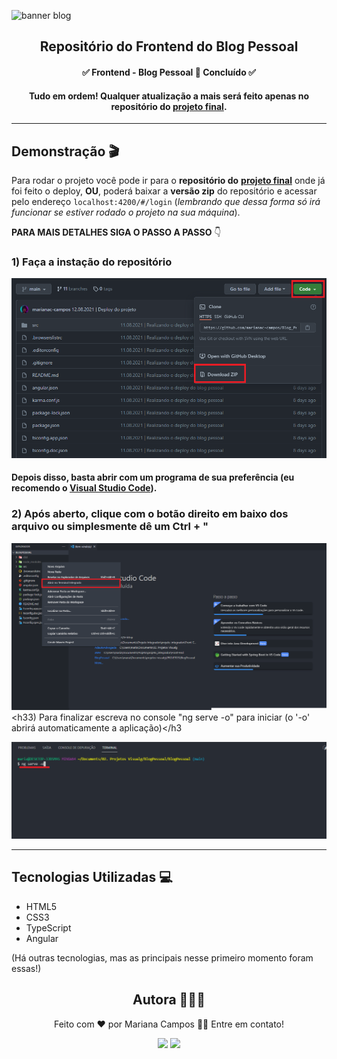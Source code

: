 ![banner blog](https://i.imgur.com/N69z6KK.png)

<h2 align="center">Repositório do Frontend do Blog Pessoal</h2>

<h4 align="center"> ✅ Frontend - Blog Pessoal 📝 Concluído ✅ </h4>
<h4 align="center"> Tudo em ordem! Qualquer atualização a mais será feito apenas no repositório do <a href="https://github.com/marianac-campos/Blog_Pessoal.v3">projeto final</a>.</h4>

----

## Demonstração 🎬 
Para rodar o projeto você pode ir para o **repositório do** [**projeto final**](https://github.com/marianac-campos/Blog_Pessoal.v3) onde já foi feito o deploy, **OU**, poderá baixar a **versão zip** do repositório e acessar pelo endereço `localhost:4200/#/login` (*lembrando que dessa forma só irá funcionar se estiver rodado o projeto na sua máquina*).

**PARA MAIS DETALHES SIGA O PASSO A PASSO** 👇

<h3>1) Faça a instação do repositório</h3>

![passoInstalacao](assets/passoInstalacao.png)
<h4>Depois disso, basta abrir com um programa de sua preferência (eu recomendo o <a href="https://code.visualstudio.com/download">Visual Studio Code</a>).</h4>
<h3>2) Após aberto, clique com o botão direito em baixo dos arquivo ou simplesmente dê um Ctrl + "</h3

![passo1](assets/passo1.png)
<h33) Para finalizar escreva no console "ng serve -o" para iniciar (o '-o' abrirá automaticamente a aplicação)</h3

![passo2](assets/passo2.png)

---

## Tecnologias Utilizadas 💻
- HTML5
- CSS3
- TypeScript
- Angular

(Há outras tecnologias, mas as principais nesse primeiro momento foram essas!)

<div align="center">
<h2>Autora 👩🏻‍💻</h2>
<p>Feito com ❤️ por Mariana Campos 👋🏽 Entre em contato!</p>
<a href="https://www.linkedin.com/in/mariana-campos-br/" target="_blank"><img src="https://img.shields.io/badge/LinkedIn-4FBDC8?style=flat&logo=LinkedIn&logoColor=white&link=https://www.linkedin.com/in/mariana-campos-br/"></a> <a href="mailto:marianacristinadecampos@gmail.com" target="_blank"><img src="https://img.shields.io/badge/Email-E346B9?style=flat&logo=Gmail&logoColor=white&link=mailto:marianacristinadecampos@gmail.com"></a>
</div>
